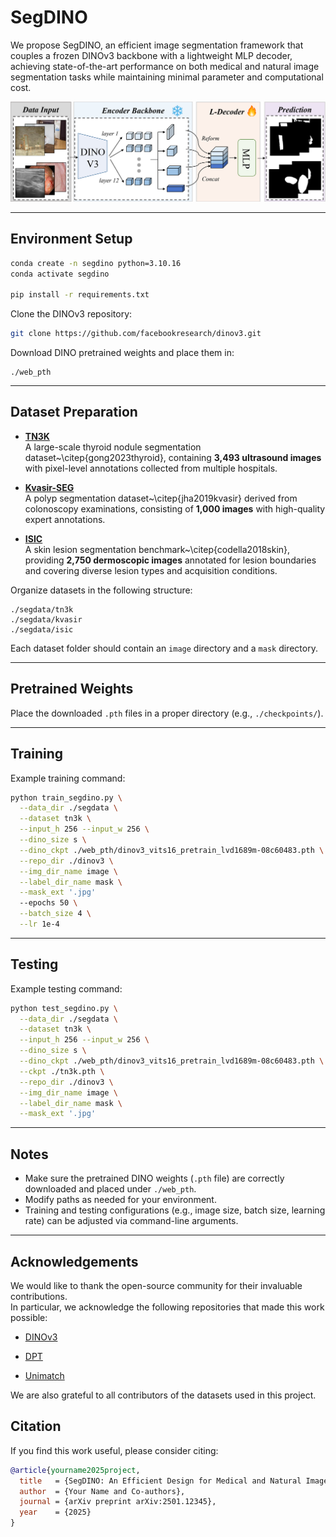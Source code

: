 # SegDINO
We propose SegDINO, an efficient image segmentation framework that couples a frozen DINOv3 backbone with a lightweight MLP decoder, achieving state-of-the-art performance on both medical and natural image segmentation tasks while maintaining minimal parameter and computational cost.

![](src/segdino_pic.png)


---
## Environment Setup

```bash
conda create -n segdino python=3.10.16
conda activate segdino

pip install -r requirements.txt
````

Clone the DINOv3 repository:

```bash
git clone https://github.com/facebookresearch/dinov3.git
```

Download DINO pretrained weights and place them in:

```
./web_pth
```

---

## Dataset Preparation


- **[TN3K](https://github.com/haifangong/TRFE-Net-for-thyroid-nodule-segmentation)**  
  A large-scale thyroid nodule segmentation dataset~\citep{gong2023thyroid}, containing **3,493 ultrasound images** with pixel-level annotations collected from multiple hospitals.  

- **[Kvasir-SEG](https://datasets.simula.no/kvasir-seg/)**  
  A polyp segmentation dataset~\citep{jha2019kvasir} derived from colonoscopy examinations, consisting of **1,000 images** with high-quality expert annotations.  

- **[ISIC](https://challenge.isic-archive.com/data/#2017)**  
  A skin lesion segmentation benchmark~\citep{codella2018skin}, providing **2,750 dermoscopic images** annotated for lesion boundaries and covering diverse lesion types and acquisition conditions.  

Organize datasets in the following structure:

```
./segdata/tn3k
./segdata/kvasir
./segdata/isic
```

Each dataset folder should contain an `image` directory and a `mask` directory.

---

## Pretrained Weights

Place the downloaded `.pth` files in a proper directory (e.g., `./checkpoints/`).

---

## Training

Example training command:

```bash
python train_segdino.py \
  --data_dir ./segdata \
  --dataset tn3k \
  --input_h 256 --input_w 256 \
  --dino_size s \
  --dino_ckpt ./web_pth/dinov3_vits16_pretrain_lvd1689m-08c60483.pth \
  --repo_dir ./dinov3 \
  --img_dir_name image \
  --label_dir_name mask \
  --mask_ext '.jpg'
  --epochs 50 \
  --batch_size 4 \
  --lr 1e-4
```

---

## Testing

Example testing command:

```bash
python test_segdino.py \
  --data_dir ./segdata \
  --dataset tn3k \
  --input_h 256 --input_w 256 \
  --dino_size s \
  --dino_ckpt ./web_pth/dinov3_vits16_pretrain_lvd1689m-08c60483.pth \
  --ckpt ./tn3k.pth \
  --repo_dir ./dinov3 \
  --img_dir_name image \
  --label_dir_name mask \
  --mask_ext '.jpg'
```

---

## Notes

* Make sure the pretrained DINO weights (`.pth` file) are correctly downloaded and placed under `./web_pth`.
* Modify paths as needed for your environment.
* Training and testing configurations (e.g., image size, batch size, learning rate) can be adjusted via command-line arguments.

---

## Acknowledgements

We would like to thank the open-source community for their invaluable contributions.  
In particular, we acknowledge the following repositories that made this work possible:

- [DINOv3](https://github.com/facebookresearch/dinov3)   

- [DPT](https://github.com/isl-org/DPT)

- [Unimatch](https://github.com/LiheYoung/UniMatch-V2)

We are also grateful to all contributors of the datasets used in this project.


## Citation

If you find this work useful, please consider citing:

```bibtex
@article{yourname2025project,
  title   = {SegDINO: An Efficient Design for Medical and Natural Image Segmentation with DINO-V3},
  author  = {Your Name and Co-authors},
  journal = {arXiv preprint arXiv:2501.12345},
  year    = {2025}
}
```
